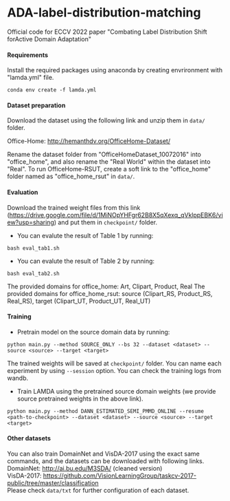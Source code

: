 # ADA-label-distribution-matching
Official code for ECCV 2022 paper "Combating Label Distribution Shift forActive Domain Adaptation"

#### Requirements

Install the required packages using anaconda by creating envrironment with "lamda.yml" file.
```
conda env create -f lamda.yml
```

#### Dataset preparation
Download the dataset using the following link and unzip them in `data/` folder.

Office-Home: http://hemanthdv.org/OfficeHome-Dataset/ <br />

Rename the dataset folder from "OfficeHomeDataset_10072016" into "office_home", and also rename the "Real World" within the dataset into "Real".
To run OfficeHome-RSUT, create a soft link to the "office_home" folder named as "office_home_rsut" in `data/`.

#### Evaluation
Download the trained weight files from this link (https://drive.google.com/file/d/1MiNOpYHFgr62B8X5qXexq_qVklppEBK6/view?usp=sharing) and put them in `checkpoint/` folder.
* You can evalute the result of Table 1 by running:
```
bash eval_tab1.sh
```
* You can evalute the result of Table 2 by running:
```
bash eval_tab2.sh
```
The provided domains for office_home: Art, Clipart, Product, Real
The provided domains for office_home_rsut: source (Clipart_RS, Product_RS, Real_RS), target (Clipart_UT, Product_UT, Real_UT)

#### Training
* Pretrain model on the source domain data by running:
```
python main.py --method SOURCE_ONLY --bs 32 --dataset <dataset> --source <source> --target <target>
```
  The trained weights will be saved at `checkpoint/` folder.
  You can name each experiment by using `--session` option.
  You can check the training logs from wandb.

* Train LAMDA using the pretrained source domain weights (we provide source pretrained weights in the above link).
```
python main.py --method DANN_ESTIMATED_SEMI_PMMD_ONLINE --resume <path-to-checkpoint> --dataset <dataset> --source <source> --target <target>
```

#### Other datasets
You can also train DomainNet and VisDA-2017 using the exact same commands, and the datasets can be downloaded with following links.
DomainNet: http://ai.bu.edu/M3SDA/ (cleaned version) <br />
VisDA-2017: https://github.com/VisionLearningGroup/taskcv-2017-public/tree/master/classification <br />
Please check `data/txt` for further configuration of each dataset.
